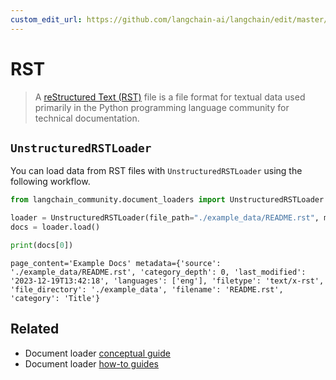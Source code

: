 ```yaml
---
custom_edit_url: https://github.com/langchain-ai/langchain/edit/master/docs/docs/integrations/document_loaders/rst.ipynb
---
```

# RST

>A [reStructured Text (RST)](https://en.wikipedia.org/wiki/ReStructuredText) file is a file format for textual data used primarily in the Python programming language community for technical documentation.

## `UnstructuredRSTLoader`

You can load data from RST files with `UnstructuredRSTLoader` using the following workflow.


```python
from langchain_community.document_loaders import UnstructuredRSTLoader

loader = UnstructuredRSTLoader(file_path="./example_data/README.rst", mode="elements")
docs = loader.load()

print(docs[0])
```
```output
page_content='Example Docs' metadata={'source': './example_data/README.rst', 'category_depth': 0, 'last_modified': '2023-12-19T13:42:18', 'languages': ['eng'], 'filetype': 'text/x-rst', 'file_directory': './example_data', 'filename': 'README.rst', 'category': 'Title'}
```

## Related

- Document loader [conceptual guide](/docs/concepts/#document-loaders)
- Document loader [how-to guides](/docs/how_to/#document-loaders)

